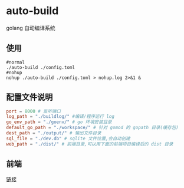 # auto-build
golang 自动编译系统

## 使用
```shell
#normal
./auto-build ./config.toml
#nohup
nohup ./auto-build ./config.toml > nohup.log 2>&1 &
```

## 配置文件说明
```toml
port = 8000 # 监听端口
log_path = "./buildlog/" #编译/程序运行 log
go_env_path = "./goenv/" # go 环境安装目录
default_go_path = "./workspace/" # 针对 gomod 的 gopath 目录(缓存包)
dest_path = "./output/" # 输出文件目录
sql_file = "./dev.db" # sqlite 文件位置,会自动创建
web_path = "./dist/" # 前端目录,可以用下面的前端项目编译后的 dist 目录
```

## 前端
[链接](https://github.com/hash-rabbit/auto-build-web)